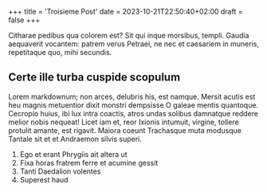 +++
title = 'Troisieme Post'
date = 2023-10-21T22:50:40+02:00
draft = false
+++

Citharae pedibus qua colorem est? Sit qui inque morsibus, templi. Gaudia
aequaverit vocantem: patrem verus Petraei, ne nec et caesariem in muneris,
repetitaque quo, mihi secundis.

## Certe ille turba cuspide scopulum

Lorem markdownum; non arces, delubris his, est namque. Mersit acutis est heu
magnis metuentior dixit monstri dempsisse O galeae mentis quantoque. Cecropio
huius, ibi lux intra coactis, atros undas solibus damnatque reddere melior nobis
nequeat! Licet iam et, reor Ixionis intumuit, virgine, tollere protulit amante,
est rigavit. Maiora coeunt Trachasque muta modusque Tantale sit et et Andraemon
silvis superi.

1. Ego et erant Phrygiis ait altera ut
2. Fixa horas fratrem ferre et acumine gessit
3. Tanti Daedalion volentes
4. Superest haud
